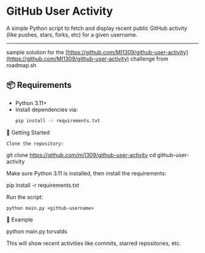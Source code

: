 # GitHub User Activity

A simple Python script to fetch and display recent public GitHub activity (like pushes, stars, forks, etc) for a given username.

---

sample solution for the [https://github.com/MI1309/github-user-activity](https://github.com/MI1309/github-user-activity) challenge from roadmap.sh


## 📦 Requirements

- Python 3.11+
- Install dependencies via:  
  ```bash
  pip install -r requirements.txt


🚀 Getting Started

    Clone the repository:

git clone https://github.com/mi1309/github-user-activity
cd github-user-activity

Make sure Python 3.11 is installed, then install the requirements:

pip install -r requirements.txt

Run the script:

    python main.py <github-username>

📁 Example

python main.py torvalds

This will show recent activities like commits, starred repositories, etc.

